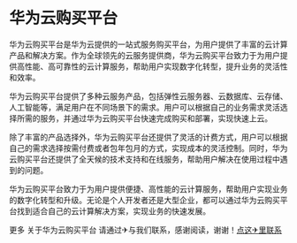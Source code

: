 # 华为云购买平台

华为云购买平台是华为云提供的一站式服务购买平台，为用户提供了丰富的云计算产品和解决方案。作为全球领先的云服务提供商，华为云购买平台致力于为用户提供高性能、高可靠性的云计算服务，帮助用户实现数字化转型，提升业务的灵活性和效率。

华为云购买平台提供了多种云服务产品，包括弹性云服务器、云数据库、云存储、人工智能等，满足用户在不同场景下的需求。用户可以根据自己的业务需求灵活选择所需的服务，并通过华为云购买平台快速完成购买和部署，实现快速上云。

除了丰富的产品选择外，华为云购买平台还提供了灵活的计费方式，用户可以根据自己的需求选择按需付费或者包年包月的方式，实现成本的灵活控制。同时，华为云购买平台还提供了全天候的技术支持和在线服务，帮助用户解决在使用过程中遇到的问题。

华为云购买平台致力于为用户提供便捷、高性能的云计算服务，帮助用户实现业务的数字化转型和升级。无论是个人开发者还是大型企业，都可以通过华为云购买平台找到适合自己的云计算解决方案，实现业务的快速发展。

更多 关于华为云购买平台 请通过✈与我们联系，感谢阅读，谢谢！[点这✈里联系](https://www.k02.cc)